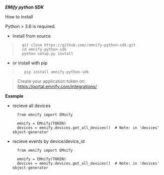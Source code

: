 ***EMify python SDK***

How to install

Python > 3.6 is required.



- Install from source
>       git clone https://github.com//emnify-python-sdk.git
>       cd emnify-python-sdk
>       python setup.py install
- or install with pip
>        pip install emnify-python-sdk
  
> Create your application token on: https://portal.emnify.com/integrations/

**Example**

- recieve all devices

        from emnify import EMnify
  
        emnify = EMnify(TOKEN)
        devices = emnify.devices.get_all_devices()  # Note: in 'devices' object-generator
        
- recieve events by device/device_id

        from emnify import EMnify
  
        emnify = EMnify(TOKEN)
        devices = emnify.devices.get_all_devices()  # Note: in 'devices' object-generator
